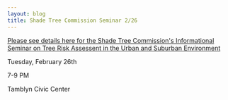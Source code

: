 ```yaml
---
layout: blog
title: Shade Tree Commission Seminar 2/26
---
```


[Please see details here for the Shade Tree Commission's Informational Seminar on Tree Risk Assessent in the Urban and Suburban Environment](https://storage.googleapis.com/static.rutherford-nj.com/public-works/Posts/Tree%20Seminar%202019_FNL.pdf)

Tuesday, February 26th

7-9 PM

Tamblyn Civic Center
